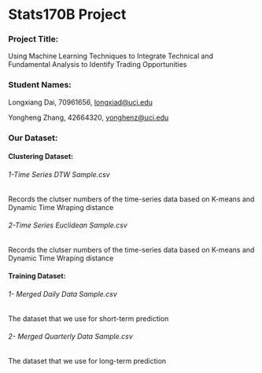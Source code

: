 # Stats170B Project

### Project Title: 
Using Machine Learning Techniques to Integrate Technical and Fundamental Analysis to Identify Trading Opportunities

### Student Names: 
Longxiang Dai, 70961656, longxiad@uci.edu

Yongheng Zhang, 42664320, yonghenz@uci.edu

### Our Dataset:
#### Clustering Dataset:
###### 1-Time Series DTW Sample.csv
Records the clutser numbers of the time-series data based on K-means and Dynamic Time Wraping distance
###### 2-Time Series Euclidean Sample.csv
Records the clutser numbers of the time-series data based on K-means and Dynamic Time Wraping distance

#### Training Dataset:
###### 1- Merged Daily Data Sample.csv
The dataset that we use for short-term prediction
###### 2- Merged Quarterly Data Sample.csv
The dataset that we use for long-term prediction
